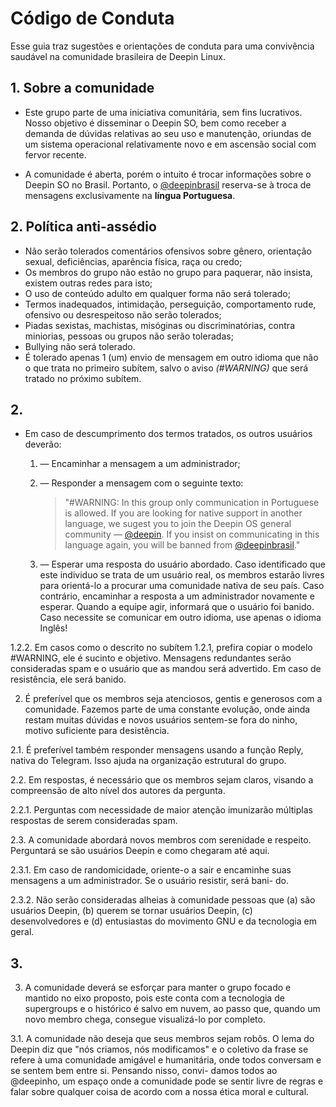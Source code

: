 # Código de Conduta

Esse guia traz sugestões e orientações de conduta para uma convivência saudável na comunidade brasileira de Deepin Linux.

## 1. Sobre a comunidade

- Este grupo parte de uma iniciativa comunitária, sem fins lucrativos. Nosso objetivo é disseminar o Deepin SO, bem como receber a demanda de dúvidas relativas ao seu uso e manutenção, oriundas de um sistema operacional relativamente novo e em ascensão social com fervor recente.

- A comunidade é aberta, porém o intuito é trocar informações sobre o Deepin SO no Brasil. Portanto, o [@deepinbrasil](https://t.me/deepinbrasil) reserva-se à troca de mensagens exclusivamente na **língua Portuguesa**.

## 2. Política anti-assédio

- Não serão tolerados comentários ofensivos sobre gênero, orientação sexual, deficiências, aparência física, raça ou credo;
- Os membros do grupo não estão no grupo para paquerar, não insista, existem outras redes para isto;
- O uso de conteúdo adulto em qualquer forma não será tolerado;
- Termos inadequados, intimidação, perseguição, comportamento rude, ofensivo ou desrespeitoso não serão tolerados;
- Piadas sexistas, machistas, misóginas ou discriminatórias, contra miniorias, pessoas ou grupos não serão toleradas;
- Bullying não será tolerado.
- É tolerado apenas 1 (um) envio de mensagem em outro idioma que não o que trata no primeiro subítem, salvo o aviso *(#WARNING)* que será tratado no próximo subítem.

## 2. 

* Em caso de descumprimento dos termos tratados, os outros usuários deverão:
	1. — Encaminhar a mensagem a um administrador;
	2. — Responder a mensagem com o seguinte texto:
		> "#WARNING: In this group only communication in Portuguese is allowed. If you are looking for native support in another language, we sugest you to join the Deepin OS general community — [@deepin](https://t.me/deepin). If you insist on communicating in this language again, you
will be banned from [@deepinbrasil](https://t.me/deepinbrasil)."

	3. — Esperar uma resposta do usuário abordado. Caso identificado que este individuo se trata de um usuário real, os membros estarão livres para orientá-lo a procurar uma comunidade nativa de seu país. Caso contrário, encaminhar a resposta a um administrador novamente e esperar. Quando a equipe agir, informará que o usuário foi banido. Caso necessite se comunicar em outro idioma, use apenas o idioma Inglês!

1.2.2. Em casos como o descrito no subítem 1.2.1, prefira copiar o modelo #WARNING, ele é sucinto e objetivo. Mensagens redundantes serão consideradas spam e o usuário que as mandou será advertido. Em caso de resistência, ele será banido.

2. É preferível que os membros seja atenciosos, gentis e generosos com a comunidade. Fazemos parte de uma constante evolução, onde ainda restam muitas dúvidas e novos usuários sentem-se fora do ninho, motivo suficiente para desistência.

2.1. É preferível também responder mensagens usando a função Reply, nativa do Telegram. Isso ajuda na organização estrutural do
grupo.

2.2. Em respostas, é necessário que os membros sejam claros, visando a compreensão de alto nível dos autores da pergunta.

2.2.1. Perguntas com necessidade de maior atenção imunizarão múltiplas respostas de serem consideradas spam.

2.3. A comunidade abordará novos membros com serenidade e respeito. Perguntará se são usuários Deepin e como chegaram até aqui.

2.3.1. Em caso de randomicidade, oriente-o a sair e encaminhe suas mensagens a um administrador. Se o usuário resistir, será bani-
do.

2.3.2. Não serão consideradas alheias à comunidade pessoas que (a) são usuários Deepin, (b) querem se tornar usuários Deepin, (c)
desenvolvedores e (d) entusiastas do movimento GNU e da tecnologia em geral.

## 3.
3. A comunidade deverá se esforçar para manter o grupo focado e mantido no eixo proposto, pois este conta com a tecnologia de supergroups e o histórico é salvo em nuvem, ao passo que, quando um novo membro chega, consegue visualizá-lo por completo.

3.1. A comunidade não deseja que seus membros sejam robôs. O lema do Deepin diz que "nós criamos, nós modificamos" e o coletivo
da frase se refere à uma comunidade amigável e humanitária, onde todos conversam e se sentem bem entre si. Pensando nisso, convi-
damos todos ao @deepinho, um espaço onde a comunidade pode se sentir livre de regras e falar sobre qualquer coisa de acordo com a
nossa ética moral e cultural.
